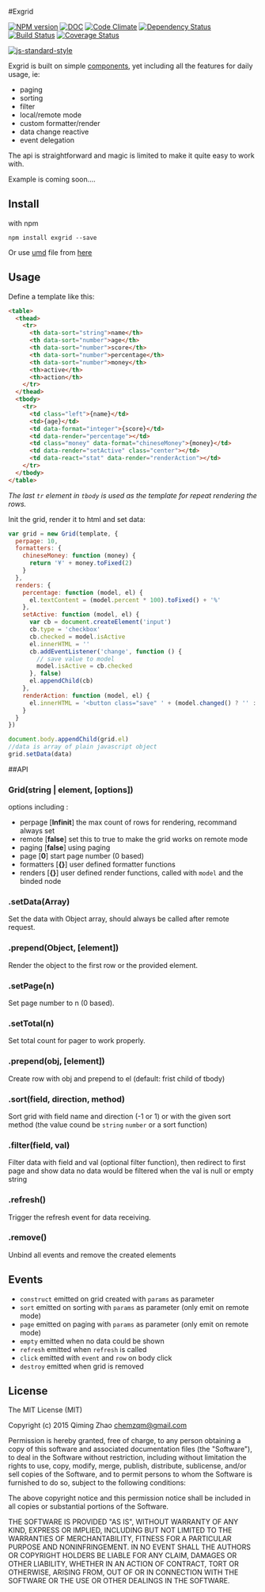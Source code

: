 #Exgrid

[![NPM version](https://badge.fury.io/js/exgrid.png)](http://badge.fury.io/js/exgrid)
[![DOC](https://inch-ci.org/github/chemzqm/exgrid.svg?branch=master)](https://inch-ci.org/github/chemzqm/exgrid.svg?branch=master)
[![Code Climate](https://codeclimate.com/github/chemzqm/exgrid/badges/gpa.svg)](https://codeclimate.com/github/chemzqm/exgrid)
[![Dependency Status](https://david-dm.org/chemzqm/exgrid.png)](https://david-dm.org/chemzqm/exgrid)
[![Build Status](https://secure.travis-ci.org/chemzqm/exgrid.png)](http://travis-ci.org/chemzqm/exgrid)
[![Coverage Status](https://coveralls.io/repos/chemzqm/exgrid/badge.svg?branch=master&service=github)](https://coveralls.io/github/chemzqm/exgrid?branch=master)

[![js-standard-style](https://cdn.rawgit.com/feross/standard/master/badge.svg)](https://github.com/feross/standard)

Exgrid is built on simple [components](https://component.github.io), yet including all the features for daily usage, ie:

* paging
* sorting
* filter
* local/remote mode
* custom formatter/render
* data change reactive
* event delegation

The api is straightforward and magic is limited to make it quite easy to work with.

Example is coming soon....

## Install

with npm

    npm install exgrid --save

Or use [umd](https://github.com/umdjs/umd) file from [here](https://raw.githubusercontent.com/chemzqm/exgrid/master/target/exgrid.js)

## Usage

Define a template like this:
``` html
<table>
  <thead>
    <tr>
      <th data-sort="string">name</th>
      <th data-sort="number">age</th>
      <th data-sort="number">score</th>
      <th data-sort="number">percentage</th>
      <th data-sort="number">money</th>
      <th>active</th>
      <th>action</th>
    </tr>
  </thead>
  <tbody>
    <tr>
      <td class="left">{name}</td>
      <td>{age}</td>
      <td data-format="integer">{score}</td>
      <td data-render="percentage"></td>
      <td class="money" data-format="chineseMoney">{money}</td>
      <td data-render="setActive" class="center"></td>
      <td data-react="stat" data-render="renderAction"></td>
    </tr>
  </tbody>
</table>
```
_The last `tr` element in `tbody` is used as the template for repeat rendering the rows._

Init the grid, render it to html and set data:
``` js
var grid = new Grid(template, {
  perpage: 10,
  formatters: {
    chineseMoney: function (money) {
      return '¥' + money.toFixed(2)
    }
  },
  renders: {
    percentage: function (model, el) {
      el.textContent = (model.percent * 100).toFixed() + '%'
    },
    setActive: function (model, el) {
      var cb = document.createElement('input')
      cb.type = 'checkbox'
      cb.checked = model.isActive
      el.innerHTML = ''
      cb.addEventListener('change', function () {
        // save value to model
        model.isActive = cb.checked
      }, false)
      el.appendChild(cb)
    },
    renderAction: function (model, el) {
      el.innerHTML = '<button class="save" ' + (model.changed() ? '' : 'disabled') + '>save</button>'
    }
  }
})

document.body.appendChild(grid.el)
//data is array of plain javascript object
grid.setData(data)
```


##API

### Grid(string | element, [options])

options including :

  * perpage [__Infinit__] the max count of rows for rendering, recommand always set
  * remote [__false__] set this to true to make the grid works on remote mode
  * paging [__false__] using paging
  * page [__0__] start page number (0 based)
  * formatters [__{}__] user defined formatter functions
  * renders [__{}__] user defined render functions, called with `model` and the binded node

### .setData(Array)

Set the data with Object array, should always be called after remote request.

### .prepend(Object, [element])

Render the object to the first row or the provided element.

### .setPage(n)

Set page number to n (0 based).

### .setTotal(n)

Set total count for pager to work properly.

### .prepend(obj, [element])

Create row with obj and prepend to el (default: frist child of tbody)

### .sort(field, direction, method)

Sort grid with field name and direction (-1 or 1) or with the given sort method (the value cound be `string` `number` or a sort function)

### .filter(field, val)

Filter data with field and val (optional filter function), then redirect to first page and show data
no data would be filtered when the val is null or empty string

### .refresh()

Trigger the refresh event for data receiving.

### .remove()

Unbind all events and remove the created elements

## Events

* `construct` emitted on grid created with `params` as parameter
* `sort` emitted on sorting with `params` as parameter (only emit on remote mode)
* `page` emitted on paging with `params` as parameter (only emit on remote mode)
* `empty` emitted when no data could be shown
* `refresh` emitted when `refresh` is called
* `click` emitted with `event` and `row` on body click
* `destroy` emitted when grid is removed

## License

The MIT License (MIT)

Copyright (c) 2015 Qiming Zhao <chemzqm@gmail.com>

Permission is hereby granted, free of charge, to any person obtaining a copy of this software and associated documentation files (the "Software"), to deal in the Software without restriction, including without limitation the rights to use, copy, modify, merge, publish, distribute, sublicense, and/or sell copies of the Software, and to permit persons to whom the Software is furnished to do so, subject to the following conditions:

The above copyright notice and this permission notice shall be included in all copies or substantial portions of the Software.

THE SOFTWARE IS PROVIDED "AS IS", WITHOUT WARRANTY OF ANY KIND, EXPRESS OR IMPLIED, INCLUDING BUT NOT LIMITED TO THE WARRANTIES OF MERCHANTABILITY, FITNESS FOR A PARTICULAR PURPOSE AND NONINFRINGEMENT. IN NO EVENT SHALL THE AUTHORS OR COPYRIGHT HOLDERS BE LIABLE FOR ANY CLAIM, DAMAGES OR OTHER LIABILITY, WHETHER IN AN ACTION OF CONTRACT, TORT OR OTHERWISE, ARISING FROM, OUT OF OR IN CONNECTION WITH THE SOFTWARE OR THE USE OR OTHER DEALINGS IN THE SOFTWARE.
